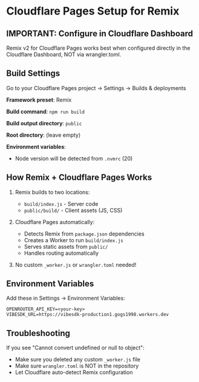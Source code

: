 # Cloudflare Pages Setup for Remix

## IMPORTANT: Configure in Cloudflare Dashboard

Remix v2 for Cloudflare Pages works best when configured directly in the Cloudflare Dashboard, NOT via wrangler.toml.

## Build Settings

Go to your Cloudflare Pages project → Settings → Builds & deployments

**Framework preset**: Remix

**Build command**: `npm run build`

**Build output directory**: `public`

**Root directory**: (leave empty)

**Environment variables**:
- Node version will be detected from `.nvmrc` (20)

## How Remix + Cloudflare Pages Works

1. Remix builds to two locations:
   - `build/index.js` - Server code
   - `public/build/` - Client assets (JS, CSS)

2. Cloudflare Pages automatically:
   - Detects Remix from `package.json` dependencies
   - Creates a Worker to run `build/index.js`
   - Serves static assets from `public/`
   - Handles routing automatically

3. No custom `_worker.js` or `wrangler.toml` needed!

## Environment Variables

Add these in Settings → Environment Variables:

```
OPENROUTER_API_KEY=<your-key>
VIBESDK_URL=https://vibesdk-production1.gogs1998.workers.dev
```

## Troubleshooting

If you see "Cannot convert undefined or null to object":
- Make sure you deleted any custom `_worker.js` file
- Make sure `wrangler.toml` is NOT in the repository
- Let Cloudflare auto-detect Remix configuration
